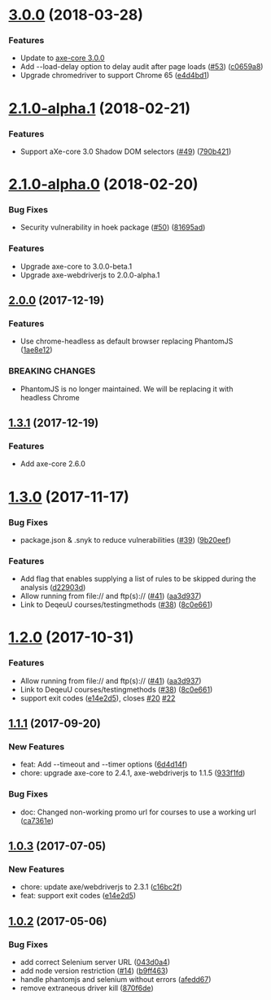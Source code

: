 <a name="3.0.0"></a>

# [3.0.0](https://github.com/dequelabs/axe-cli/compare/v2.1.0-alpha.1...v3.0.0) (2018-03-28)

### Features

- Update to [axe-core 3.0.0](https://github.com/dequelabs/axe-core/releases/tag/v3.0.0)
- Add --load-delay option to delay audit after page loads ([#53](https://github.com/dequelabs/axe-cli/issues/53)) ([c0659a8](https://github.com/dequelabs/axe-cli/commit/c0659a8))
- Upgrade chromedriver to support Chrome 65 ([e4d4bd1](https://github.com/dequelabs/axe-cli/commit/e4d4bd1))

<a name="2.1.0-alpha.1"></a>

# [2.1.0-alpha.1](https://github.com/dequelabs/axe-cli/compare/v2.1.0-alpha.0...v2.1.0-alpha.1) (2018-02-21)

### Features

- Support aXe-core 3.0 Shadow DOM selectors ([#49](https://github.com/dequelabs/axe-cli/issues/49)) ([790b421](https://github.com/dequelabs/axe-cli/commit/790b421))

<a name="2.1.0-alpha.0"></a>

# [2.1.0-alpha.0](https://github.com/dequelabs/axe-cli/compare/v2.0.0...v2.1.0-alpha.0) (2018-02-20)

### Bug Fixes

- Security vulnerability in hoek package ([#50](https://github.com/dequelabs/axe-cli/issues/50)) ([81695ad](https://github.com/dequelabs/axe-cli/commit/81695ad))

### Features

- Upgrade axe-core to 3.0.0-beta.1
- Upgrade axe-webdriverjs to 2.0.0-alpha.1

<a name="2.0.0"></a>

## [2.0.0](https://github.com/dequelabs/axe-cli/compare/v1.3.1...v2.0.0) (2017-12-19)

### Features

- Use chrome-headless as default browser replacing PhantomJS ([1ae8e12](https://github.com/dequelabs/axe-cli/commit/1ae8e12))

### BREAKING CHANGES

- PhantomJS is no longer maintained. We will be
  replacing it with headless Chrome

<a name="1.3.1"></a>

## [1.3.1](https://github.com/dequelabs/axe-cli/compare/v1.3.0...v1.3.1) (2017-12-19)

### Features

- Add axe-core 2.6.0

<a name="1.3.0"></a>

# [1.3.0](https://github.com/dequelabs/axe-cli/compare/v1.1.1...v1.3.0) (2017-11-17)

### Bug Fixes

- package.json & .snyk to reduce vulnerabilities ([#39](https://github.com/dequelabs/axe-cli/issues/39)) ([9b20eef](https://github.com/dequelabs/axe-cli/commit/9b20eef))

### Features

- Add flag that enables supplying a list of rules to be skipped during the analysis ([d22903d](https://github.com/dequelabs/axe-cli/commit/d22903d))
- Allow running from file:// and ftp(s):// ([#41](https://github.com/dequelabs/axe-cli/issues/41)) ([aa3d937](https://github.com/dequelabs/axe-cli/commit/aa3d937))
- Link to DeqeuU courses/testingmethods ([#38](https://github.com/dequelabs/axe-cli/issues/38)) ([8c0e661](https://github.com/dequelabs/axe-cli/commit/8c0e661))

<a name="1.2.0"></a>

# [1.2.0](https://github.com/dequelabs/axe-cli/compare/1.0.2...1.2.0) (2017-10-31)

### Features

- Allow running from file:// and ftp(s):// ([#41](https://github.com/dequelabs/axe-cli/issues/41)) ([aa3d937](https://github.com/dequelabs/axe-cli/commit/aa3d937))
- Link to DeqeuU courses/testingmethods ([#38](https://github.com/dequelabs/axe-cli/issues/38)) ([8c0e661](https://github.com/dequelabs/axe-cli/commit/8c0e661))
- support exit codes ([e14e2d5](https://github.com/dequelabs/axe-cli/commit/e14e2d5)), closes [#20](https://github.com/dequelabs/axe-cli/issues/20) [#22](https://github.com/dequelabs/axe-cli/issues/22)

<a name="1.1.1"></a>

## [1.1.1](https://github.com/dequelabs/axe-cli/compare/1.0.3...1.1.1) (2017-09-20)

### New Features

- feat: Add --timeout and --timer options ([6d4d14f](https://github.com/dequelabs/axe-cli/commit/6d4d14f80e63bef2d54b3704a818a8ca8b1bb0e3))
- chore: upgrade axe-core to 2.4.1, axe-webdriverjs to 1.1.5 ([933f1fd](https://github.com/dequelabs/axe-cli/commit/933f1fdb60b06c6fbbcf6d77763dd334d4df8d73))

### Bug Fixes

- doc: Changed non-working promo url for courses to use a working url ([ca7361e](https://github.com/dequelabs/axe-cli/commit/ca7361e653ccb8f3a0138d0dc5f800ff09136351))

<a name="1.0.3"></a>

## [1.0.3](https://github.com/dequelabs/axe-cli/compare/1.0.2...1.0.3) (2017-07-05)

### New Features

- chore: update axe/webdriverjs to 2.3.1 ([c16bc2f](https://github.com/dequelabs/axe-cli/commit/c16bc2f48f60fbdc556c983db396794cad083a71))
- feat: support exit codes ([e14e2d5](https://github.com/dequelabs/axe-cli/commit/e14e2d503fc52e6ca38378dd865f8948ed1f9d88))

<a name="1.0.2"></a>

## [1.0.2](https://github.com/dequelabs/axe-cli/compare/043d0a4...1.0.2) (2017-05-06)

### Bug Fixes

- add correct Selenium server URL ([043d0a4](https://github.com/dequelabs/axe-cli/commit/043d0a4))
- add node version restriction ([#14](https://github.com/dequelabs/axe-cli/issues/14)) ([b9ff463](https://github.com/dequelabs/axe-cli/commit/b9ff463))
- handle phantomjs and selenium without errors ([afedd67](https://github.com/dequelabs/axe-cli/commit/afedd67))
- remove extraneous driver kill ([870f6de](https://github.com/dequelabs/axe-cli/commit/870f6de))
